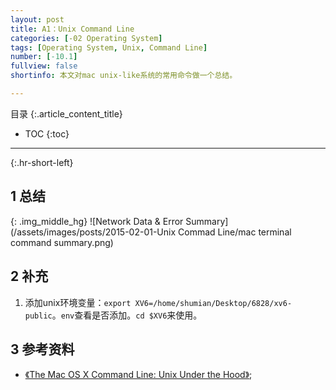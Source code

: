 ```yaml
---
layout: post
title: A1：Unix Command Line
categories: [-02 Operating System]
tags: [Operating System, Unix, Command Line]
number: [-10.1]
fullview: false
shortinfo: 本文对mac unix-like系统的常用命令做一个总结。

---
```

目录
{:.article_content_title}


* TOC
{:toc}

---
{:.hr-short-left}

## 1 总结 ##

{: .img_middle_hg}
![Network Data & Error Summary](/assets/images/posts/2015-02-01-Unix Commad Line/mac terminal command summary.png)


## 2 补充 

1. 添加unix环境变量：`export XV6=/home/shumian/Desktop/6828/xv6-public`。`env`查看是否添加。`cd $XV6`来使用。

## 3 参考资料 ##

- [《The Mac OS X Command Line: Unix Under the Hood》](https://www.amazon.com/Mac-OS-Command-Line-Under/dp/0782143547/ref=sr_1_1?ie=UTF8&qid=1476266069&sr=8-1&keywords=The+Mac%C2%AE+OS+X+Command+Line+Unix+Under+the+Hood);





